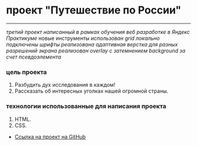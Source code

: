 # проект "Путешествие по России"
------
_третий проект написанный в рамках обучения веб разработке в Яндекс Практикуме_
новые инструменты
*использован grid*
*локально подключены шрифты*
*реализована адаптивная верстка для разных разрешений экрана*
*реализован overlay с затемнением background за счет псевдоэлемента*

### цель проекта
1. Разбудить дух исследования в каждом!
2. Рассказать об интересных уголках нашей огромной страны.

### технологии использованные для написания проекта
1. HTML.
2. CSS.



* [Ссылка на проект на GitHub](https://www.vk.ru)
